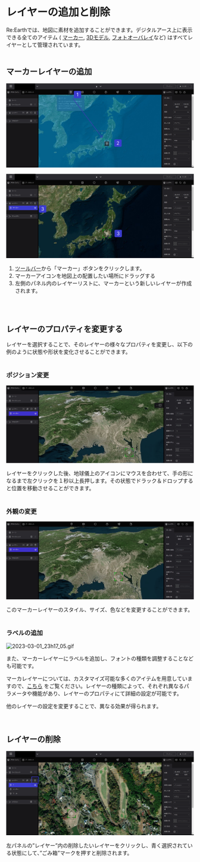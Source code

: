 # レイヤーの追加と削除

Re:Earthでは、地図に素材を追加することができます。デジタルアース上に表示できる全てのアイテム ( [](https://www.notion.so/e94d0dfb94964a09b48a100bb5c7250a?pvs=21)[マーカー](https://github.com/CS-eukarya/User-Manual-Japanese-/blob/ReEarth%E3%81%AE%E3%83%AC%E3%82%A4%E3%83%A4%E3%83%BC/%E3%83%9E%E3%83%BC%E3%82%AB%E3%83%BC.md), [3Dモデル](https://github.com/CS-eukarya/User-Manual-Japanese-/blob/ReEarth%E3%81%AE%E3%83%AC%E3%82%A4%E3%83%A4%E3%83%BC/3D%E3%83%A2%E3%83%87%E3%83%AB.md), [フォトオーバレイ](https://github.com/CS-eukarya/User-Manual-Japanese-/blob/ReEarth%E3%81%AE%E3%83%AC%E3%82%A4%E3%83%A4%E3%83%BC/%E3%83%95%E3%82%A9%E3%83%88%E3%82%AA%E3%83%BC%E3%83%90%E3%83%BC%E3%83%AC%E3%82%A4.md)など) はすべてレイヤーとして管理されています。
<br>
<br>

## マーカーレイヤーの追加

![Group 17.png](%E3%83%AC%E3%82%A4%E3%83%A4%E3%83%BC%E3%81%AE%E8%BF%BD%E5%8A%A0%E3%81%A8%E5%89%8A%E9%99%A4%20af8dd367bcae4bccbf96f1e0c264ecf8/Group_17.png)

![Group 18.png](%E3%83%AC%E3%82%A4%E3%83%A4%E3%83%BC%E3%81%AE%E8%BF%BD%E5%8A%A0%E3%81%A8%E5%89%8A%E9%99%A4%20af8dd367bcae4bccbf96f1e0c264ecf8/Group_18.png)

1. [ツールバー](https://github.com/CS-eukarya/User-Manual-Japanese-/blob/c540507d399a6884d06b633007c9fe832f20c107/%E7%B7%A8%E9%9B%86%E3%83%9A%E3%83%BC%E3%82%B8.md)から「マーカー」ボタンをクリックします。
2. マーカーアイコンを地図上の配置したい場所にドラッグする
3. 左側のパネル内のレイヤーリストに、マーカーという新しいレイヤーが作成されます。
<br>
<br>

## レイヤーのプロパティを変更する

レイヤーを選択することで、そのレイヤーの様々なプロパティを変更し、以下の例のように状態や形状を変化させることができます。
<br>
<br>

### ポジション変更

![2023-03-01_23h04_23.gif](%E3%83%AC%E3%82%A4%E3%83%A4%E3%83%BC%E3%81%AE%E8%BF%BD%E5%8A%A0%E3%81%A8%E5%89%8A%E9%99%A4%20af8dd367bcae4bccbf96f1e0c264ecf8/2023-03-01_23h04_23.gif)

レイヤーをクリックした後、地球儀上のアイコンにマウスを合わせて、手の形になるまで左クリックを１秒以上長押します。その状態でドラック＆ドロップすると位置を移動させることができます。
<br>
<br>

### 外観の変更

![2023-03-01_23h11_55.gif](%E3%83%AC%E3%82%A4%E3%83%A4%E3%83%BC%E3%81%AE%E8%BF%BD%E5%8A%A0%E3%81%A8%E5%89%8A%E9%99%A4%20af8dd367bcae4bccbf96f1e0c264ecf8/2023-03-01_23h11_55.gif)

このマーカーレイヤーのスタイル、サイズ、色などを変更することができます。
<br>
<br>

### ラベルの追加

![2023-03-01_23h17_05.gif](%E3%83%AC%E3%82%A4%E3%83%A4%E3%83%BC%E3%81%AE%E8%BF%BD%E5%8A%A0%E3%81%A8%E5%89%8A%E9%99%A4%20af8dd367bcae4bccbf96f1e0c264ecf8/2023-03-01_23h17_05.gif)

また、マーカーレイヤーにラベルを追加し、フォントの種類を調整することなども可能です。

マーカレイヤーについては、カスタマイズ可能な多くのアイテムを用意していますので、[こちら](%E3%83%9E%E3%83%BC%E3%82%AB%E3%83%BC%20c5fb75b768c942d8bce61ca463a96cef.md)
 をご覧ください。レイヤーの種類によって、それぞれ異なるパラメータや機能があり、レイヤーのプロパティにて詳細の設定が可能です。

他のレイヤーの設定を変更することで、異なる効果が得られます。
<br>
<br>
<br>

## レイヤーの削除

![Group 32.png](%E3%83%AC%E3%82%A4%E3%83%A4%E3%83%BC%E3%81%AE%E8%BF%BD%E5%8A%A0%E3%81%A8%E5%89%8A%E9%99%A4%20af8dd367bcae4bccbf96f1e0c264ecf8/Group_32.png)

左パネルの”レイヤー”内の削除したいレイヤーをクリックし、青く選択されている状態にして、”ごみ箱”マークを押すと削除されます。
    
